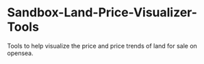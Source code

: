 # Sandbox-Land-Price-Visualizer-Tools

Tools to help visualize the price and price trends of land for sale on opensea.
